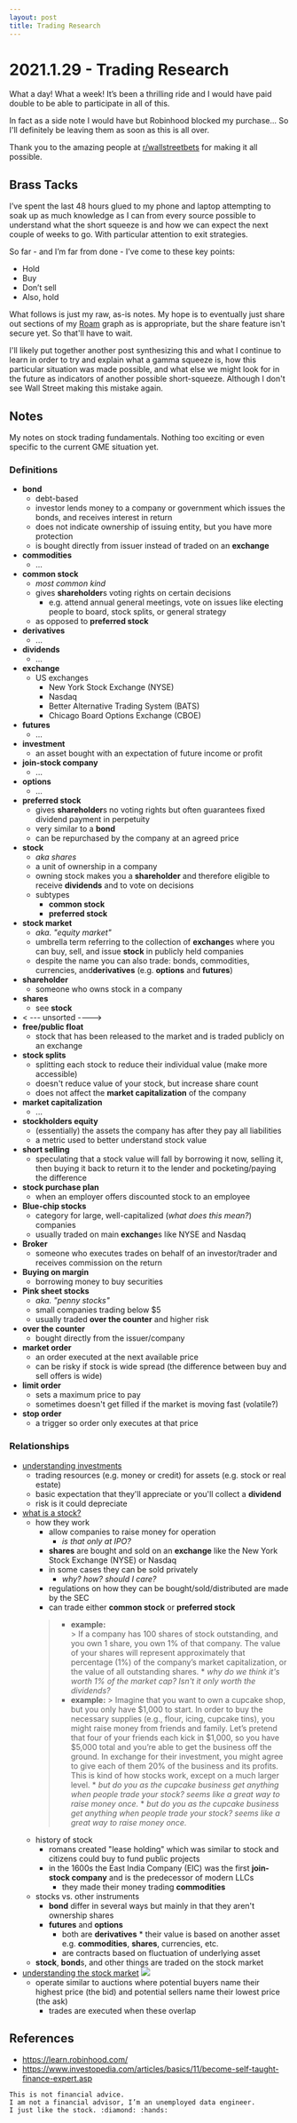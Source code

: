 ```yaml
---
layout: post
title: Trading Research
---
```


# 2021.1.29 - Trading Research
What a day! What a week! It’s been a thrilling ride and I would have paid double to be able to participate in all of this. 

In fact as a side note I would have but Robinhood blocked my purchase... So I'll definitely be leaving them as soon as this is all over.

Thank you to the amazing people at [r/wallstreetbets](https://www.reddit.com/r/wallstreetbets) for making it all possible.

## Brass Tacks
I’ve spent the last 48 hours glued to my phone and laptop attempting to soak up as much knowledge as I can from every source possible to understand what the short squeeze is and how we can expect the next couple of weeks to go. With particular attention to exit strategies.

So far - and I’m far from done - I’ve come to these key points:
* Hold
* Buy
* Don’t sell
* Also, hold

What follows is just my raw, as-is notes. My hope is to eventually just share out sections of my [Roam](https://roamresearch.com/) graph as is appropriate, but the share feature isn't secure yet. So that'll have to wait.

I'll likely put together another post synthesizing this and what I continue to learn in order to try and explain what a gamma squeeze is, how this particular situation was made possible, and what else we might look for in the future as indicators of another possible short-squeeze. Although I don't see Wall Street making this mistake again.

## Notes
My notes on stock trading fundamentals. Nothing too exciting or even specific to the current GME situation yet.

### Definitions
*  **bond**
	* debt-based
	* investor lends money to a company or government which issues the bonds, and receives interest in return
	* does not indicate ownership of issuing entity, but you have more protection
	* is bought directly from issuer instead of traded on an  **exchange**
* **commodities**
	* …
* **common stock**
	* _most common kind_
	* gives **shareholder**s voting rights on certain decisions
		* e.g. attend annual general meetings, vote on issues like electing people to board, stock splits, or general strategy
	* as opposed to **preferred stock**
* **derivatives**
	* ...
* **dividends**
	* …
* **exchange**
	* US exchanges
		* New York Stock Exchange (NYSE)
		* Nasdaq
		* Better Alternative Trading System (BATS)
		* Chicago Board Options Exchange (CBOE)
* **futures**
	* …
* **investment**
	* an asset bought with an expectation of future income or profit
* **join-stock company**
	* ...
* **options**
	* …
* **preferred stock**
	* gives **shareholder**s no voting rights but often guarantees fixed dividend payment in perpetuity
	* very similar to a **bond**
	* can be repurchased by the company at an agreed price
* **stock**
	* _aka shares_
	* a unit of ownership in a company
	* owning stock makes you a **shareholder** and therefore eligible to receive **dividends** and to vote on decisions
	* subtypes
		* **common stock**
		* **preferred stock**
* **stock market**
	* _aka. "equity market"_
	* umbrella term referring to the collection of **exchange**s where you can buy, sell, and issue **stock** in publicly held companies
	* despite the name you can also trade: bonds, commodities, currencies, and**derivatives** (e.g. **options** and **futures**)
* **shareholder**
	* someone who owns stock in a company
* **shares**
	* see **stock**
* \< --- unsorted ----\>
* **free/public float**
	* stock that has been released to the market and is traded publicly on an exchange
* **stock splits**
	* splitting each stock to reduce their individual value (make more accessible)
	* doesn't reduce value of your stock, but increase share count
	* does not affect the **market capitalization** of the company
* **market capitalization**
	* ...
* **stockholders equity**
	* (essentially) the assets the company has after they pay all liabilities
	* a metric used to better understand stock value
* **short selling**
	* speculating that a stock value will fall by borrowing it now, selling it, then buying it back to return it to the lender and pocketing/paying the difference
* **stock purchase plan**
	* when an employer offers discounted stock to an employee
* **Blue-chip stocks**
	* category for large, well-capitalized (_what does this mean?_) companies
	* usually traded on main **exchange**s like NYSE and Nasdaq
* **Broker**
	* someone who executes trades on behalf of an investor/trader and receives commission on the return
* **Buying on margin**
	* borrowing money to buy securities
* **Pink sheet stocks**
	* _aka. "penny stocks"_
	* small companies trading below $5
	* usually traded **over the counter** and higher risk
* **over the counter**
	* bought directly from the issuer/company
* **market order**
	* an order executed at the next available price
	* can be risky if stock is wide spread (the difference between buy and sell offers is wide)
* **limit order**
	* sets a maximum price to pay
	* sometimes doesn't get filled if the market is moving fast (volatile?)
* **stop order**
	* a trigger so order only executes at that price
### Relationships
* [understanding investments](https://learn.robinhood.com/articles/5rLPuobXWssBWHodCe6M0E/what-is-an-investment/)
	* trading resources (e.g. money or credit) for assets (e.g. stock or real estate)
	* basic expectation that they'll appreciate or you'll collect a **dividend**
	* risk is it could depreciate
* [what is a stock?](https://learn.robinhood.com/articles/6FKal8yK9kk22uk65x3Jno/what-is-a-stock/)
	* how they work
		* allow companies to raise money for operation
			* _is that only at IPO?_
		* **shares** are bought and sold on an **exchange** like the New York Stock Exchange (NYSE) or Nasdaq
		* in some cases they can be sold privately
			* _why? how? should I care?_
		* regulations on how they can be bought/sold/distributed are made by the SEC
		* can trade either **common stock** or **preferred stock**
		> * **example:**  
			> If a company has 100 shares of stock outstanding, and you own 1 share, you own 1% of that company. The value of your shares will represent approximately that percentage (1%) of the company’s market capitalization, or the value of all outstanding shares.
			* _why do we think it's worth 1% of the market cap? Isn't it only worth the dividends?_
		> * **example:**
			> Imagine that you want to own a cupcake shop, but you only have $1,000 to start. In order to buy the necessary supplies (e.g., flour, icing, cupcake tins), you might raise money from friends and family. Let’s pretend that four of your friends each kick in $1,000, so you have $5,000 total and you’re able to get the business off the ground. In exchange for their investment, you might agree to give each of them 20% of the business and its profits. This is kind of how stocks work, except on a much larger level.
			* _but do you as the cupcake business get anything when people trade your stock? seems like a great way to raise money once._
			* _but do you as the cupcake business get anything when people trade your stock? seems like a great way to raise money once._
	* history of stock
		* romans created "lease holding" which was similar to stock and citizens could buy to fund public projects
		* in the 1600s the East India Company (EIC) was the first **join-stock company** and is the predecessor of modern LLCs
			* they made their money trading **commodities**
	* stocks vs. other instruments
		* **bond** differ in several ways but mainly in that they aren't ownership shares
		* **futures** and **options**
			* both are **derivatives** * their value is based on another asset e.g. **commodities**, **shares**, currencies, etc.
			* are contracts based on fluctuation of underlying asset
	* **stock**, **bond**s, and other things are traded on the stock market
* [understanding the stock market](#)
	![](https://images.ctfassets.net/lnmc2aao6j57/1R1TG8XToyDVx6lihZZYtJ/2674d82f46f2090e9527529ceda63462/info-stock_market-desktop_mobile.svg)
	* operate similar to auctions where potential buyers name their highest price (the bid) and potential sellers name their lowest price (the ask)
		* trades are executed when these overlap

## References
* https://learn.robinhood.com/
* https://www.investopedia.com/articles/basics/11/become-self-taught-finance-expert.asp


```test
This is not financial advice.
I am not a financial advisor, I’m an unemployed data engineer.
I just like the stock. :diamond: :hands:
```
